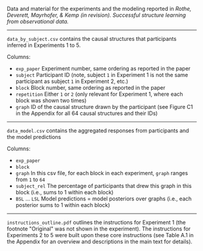 Data and material for the experiments and the modeling reported in _Rothe, Deverett, Mayrhofer, & Kemp (in revision). Successful structure learning from observational data._

------

`data_by_subject.csv` contains the causal structures that participants inferred in Experiments 1 to 5.

Columns:

- `exp_paper` Experiment number, same ordering as reported in the paper
- `subject` Participant ID (note, subject `1` in Experiment 1 is not the same participant as subject `1` in Experiment 2, etc.)
- `block` Block number, same ordering as reported in the paper
- `repetition` Either `1` or `2` (only relevant for Experiment 1, where each block was shown two times)
- `graph` ID of the causal structure drawn by the participant (see Figure C1 in the Appendix for all 64 causal structures and their IDs)

------

`data_model.csv` contains the aggregated responses from participants and the model predictions

Columns:

- `exp_paper`
- `block`
- `graph` In this csv file, for each block in each experiment, `graph` ranges from `1` to `64`
- `subject_rel` The percentage of participants that drew this graph in this block (i.e., sums to 1 within each block)
- `BSL` ... `LSL` Model predictions  = model posteriors over graphs (i.e., each posterior sums to 1 within each block)

-------

`instructions_outline.pdf` outlines the instructions for Experiment 1 (the footnote "Original" was not shown in the experiment). The instructions for Experiments 2 to 5  were built upon these core instructions (see Table A.1 in the Appendix for an overview and descriptions in the main text for details).
